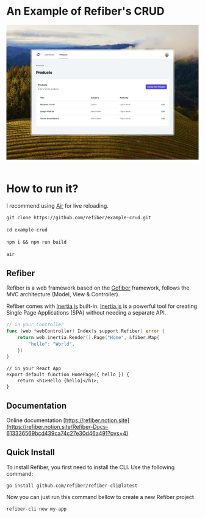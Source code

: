 # An Example of Refiber's CRUD

<img src="./public/crud-example-app.jpeg">
<br>
<br>

# How to run it?

I recommend using [Air](https://github.com/cosmtrek/air) for live reloading.

```
git clone https://github.com/refiber/example-crud.git

cd example-crud

npm i && npm run build

air
```

## Refiber

Refiber is a web framework based on the [Gofiber](gofiber.io) framework, follows the MVC architecture (Model, View & Controller).

Refiber comes with [Inertia.js](https://inertiajs.com/) built-in. [Inertia.js](https://inertiajs.com/) is a powerful tool for creating Single Page Applications (SPA) without needing a separate API.

```go
// in your Controller
func (web *webController) Index(s support.Refiber) error {
	return web.inertia.Render().Page("Home", &fiber.Map{
		"hello": "World",
	})
}
```

```tsx
// in your React App
export default function HomePage({ hello }) {
	return <h1>Hello {hello}</h1>;
}
```

## Documentation

Online documentation [https://refiber.notion.site](https://refiber.notion.site/Refiber-Docs-613336569bcd439ca74c27e30d46a491?pvs=4)

## Quick Install

To install Refiber, you first need to install the CLI. Use the following command:

```
go install github.com/refiber/refiber-cli@latest
```

Now you can just run this command bellow to create a new Refiber project

```
refiber-cli new my-app
```
